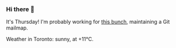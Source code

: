 ### Hi there :wave:

It's Thursday! I'm probably working for [this bunch](https://github.com/kohofinancial), maintaining a Git mailmap.

Weather in Toronto: sunny, at +11°C.
